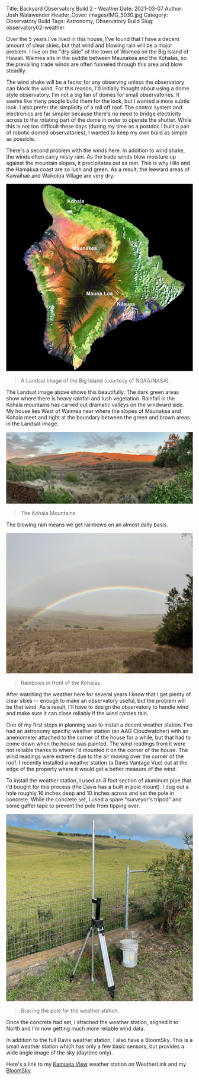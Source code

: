 Title: Backyard Observatory Build 2 - Weather
Date: 2021-03-07
Author: Josh Walawender
Header_Cover: images/IMG_5030.jpg
Category: Observatory Build
Tags: Astronomy, Observatory Build
Slug: observatory02-weather

Over the 5 years I've lived in this house, I've found that I have a decent amount of clear skies, but that wind and blowing rain will be a major problem.  I live on the "dry side" of the town of Waimea on the Big Island of Hawaii.  Waimea sits in the saddle between Maunakea and the Kohalas, so the prevailing trade winds are often funneled through this area and blow steadily.

The wind shake will be a factor for any observing unless the observatory can block the wind.  For this reason, I'd initially thought about using a dome style observatory.  I'm not a big fan of domes for small observatories.  It seems like many people build them for the look, but I wanted a more subtle look.  I also prefer the simplicity of a roll off roof.  The control system and electronics are far simpler because there's no need to bridge electricity across to the rotating part of the dome in order to operate the shutter.  While this is not too difficult these days (during my time as a postdoc I built a pair of robotic domed observatories), I wanted to keep my own build as simple as possible.

There's a second problem with the winds here.  In addition to wind shake, the winds often carry misty rain.  As the trade winds blow moisture up against the mountain slopes, it precipitates out as rain.  This is why Hilo and the Hamakua coast are so lush and green.  As a result, the leeward areas of Kawaihae and Waikoloa Village are very dry.  

![Landsat image of the Big Island](images/Hawaii_Landsat.jpg)
> A Landsat image of the Big Island (courtesy of NOAA/NASA).

The Landsat image above shows this beautifully.  The dark green areas show where there is heavy rainfall and lush vegetation.  Rainfall in the Kohala mountains has carved out dramatic valleys on the windward side.  My house lies West of Waimea near where the slopes of Maunakea and Kohala meet and right at the boundary between the green and brown areas in the Landsat image.

![The Kohala Mountains](images/IMG_5030.jpg)
> The Kohala Mountains

The blowing rain means we get rainbows on an almost daily basis.

![Rainbows in front of the Kohalas.](images/IMG_5046.jpg)
> Rainbows in front of the Kohalas.

After watching the weather here for several years I know that I get plenty of clear skies -- enough to make an observatory useful, but the problem will be that wind.  As a result, I'll have to design the observatory to handle wind and make sure it can close reliably if the wind carries rain.

One of my first steps in planning was to install a decent weather station.  I've had an astronomy specific weather station (an AAG Cloudwatcher) with an anemometer attached to the corner of the house for a while, but that had to come down when the house was painted.  The wind readings from it were not reliable thanks to where I'd mounted it on the corner of the house.  The wind readings were extreme due to the air moving over the corner of the roof.  I recently installed a weather station (a Davis Vantage Vue) out at the edge of the property where it would get a better measure of the wind.

To install the weather station, I used an 8 foot section of aluminum pipe that I'd bought for this process (the Davis has a built in pole mount).  I dug out a hole roughly 16 inches deep and 10 inches across and set the pole in concrete.  While the concrete set, I used a spare "surveyor's tripod" and some gaffer tape to prevent the pole from tipping over.

![Bracing the pole for the weather station](images/IMG_5252.jpg)
> Bracing the pole for the weather station.

Once the concrete had set, I attached the weather station, aligned it to North and I'm now getting much more reliable wind data.

In addition to the full Davis weather station, I also have a BloomSky.  This is a small weather station which has only a few basic sensors, but provides a wide angle image of the sky (daytime only).

Here's a link to my [Kamuela View](https://www.weatherlink.com/bulletin/b6320138-fb92-4287-a791-8a37878d1ba3) weather station on WeatherLink and my [BloomSky](https://map.bloomsky.com/weather-stations/faBiuZWsmKKlmJm0).

